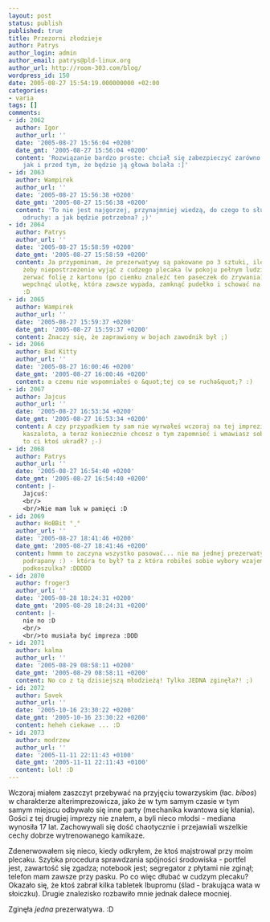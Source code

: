 ```yaml
---
layout: post
status: publish
published: true
title: Przezorni złodzieje
author: Patrys
author_login: admin
author_email: patrys@pld-linux.org
author_url: http://room-303.com/blog/
wordpress_id: 150
date: 2005-08-27 15:54:19.000000000 +02:00
categories:
- varia
tags: []
comments:
- id: 2062
  author: Igor
  author_url: ''
  date: '2005-08-27 15:56:04 +0200'
  date_gmt: '2005-08-27 15:56:04 +0200'
  content: 'Rozwiązanie bardzo proste: chciał się zabezpieczyć zarówno przed ciążą,
    jak i przed tym, że będzie ją głowa bolała :]'
- id: 2063
  author: Wampirek
  author_url: ''
  date: '2005-08-27 15:56:38 +0200'
  date_gmt: '2005-08-27 15:56:38 +0200'
  content: 'To nie jest najgorzej, przynajmniej wiedzą, do czego to służy i mają dobre
    odruchy: a jak będzie potrzebna? ;)'
- id: 2064
  author: Patrys
  author_url: ''
  date: '2005-08-27 15:58:59 +0200'
  date_gmt: '2005-08-27 15:58:59 +0200'
  content: Ja przypominam, że prezerwatywy są pakowane po 3 sztuki, ile wprawy trzeba
    żeby niepostrzeżenie wyjąć z cudzego plecaka (w pokoju pełnym ludzi) paczkę prezerwatyw,
    zerwać folię z kartonu (po ciemku znaleźć ten paseczek do zrywania), wyjąć prezerwatywę,
    wepchnąć ulotkę, która zawsze wypada, zamknąć pudełko i schować na powrót do plecaka?
    :D
- id: 2065
  author: Wampirek
  author_url: ''
  date: '2005-08-27 15:59:37 +0200'
  date_gmt: '2005-08-27 15:59:37 +0200'
  content: Znaczy się, że zaprawiony w bojach zawodnik był ;)
- id: 2066
  author: Bad Kitty
  author_url: ''
  date: '2005-08-27 16:00:46 +0200'
  date_gmt: '2005-08-27 16:00:46 +0200'
  content: a czemu nie wspomniałeś o &quot;tej co se rucha&quot;? :)
- id: 2067
  author: Jajcus
  author_url: ''
  date: '2005-08-27 16:53:34 +0200'
  date_gmt: '2005-08-27 16:53:34 +0200'
  content: A czy przypadkiem ty sam nie wyrwałeś wczoraj na tej imprezie jakiegoś
    kaszalota, a teraz koniecznie chcesz o tym zapomnieć i wmawiasz sobie, że tę prezerwatywę,
    to ci ktoś ukradł? ;-)
- id: 2068
  author: Patrys
  author_url: ''
  date: '2005-08-27 16:54:40 +0200'
  date_gmt: '2005-08-27 16:54:40 +0200'
  content: |-
    Jajcuś:
    <br/>
    <br/>Nie mam luk w pamięci :D
- id: 2069
  author: HoBBit °¸°
  author_url: ''
  date: '2005-08-27 18:41:46 +0200'
  date_gmt: '2005-08-27 18:41:46 +0200'
  content: hmmm to zaczyna wszystko pasować... nie ma jednej prezerwatywy, Ty jestes
    podrapany :) - która to był? ta z która robiłeś sobie wybory wzajemne miss mokrego
    podkoszulka? :DDDDD
- id: 2070
  author: froger3
  author_url: ''
  date: '2005-08-28 18:24:31 +0200'
  date_gmt: '2005-08-28 18:24:31 +0200'
  content: |-
    nie no :D
    <br/>
    <br/>to musiała być impreza :DDD
- id: 2071
  author: kalma
  author_url: ''
  date: '2005-08-29 08:58:11 +0200'
  date_gmt: '2005-08-29 08:58:11 +0200'
  content: No co z tą dzisiejszą młodzieżą! Tylko JEDNA zginęła?! ;)
- id: 2072
  author: Savek
  author_url: ''
  date: '2005-10-16 23:30:22 +0200'
  date_gmt: '2005-10-16 23:30:22 +0200'
  content: heheh ciekawe ... :D
- id: 2073
  author: modrzew
  author_url: ''
  date: '2005-11-11 22:11:43 +0100'
  date_gmt: '2005-11-11 22:11:43 +0100'
  content: lol! :D
---
```

<p>Wczoraj miałem zaszczyt przebywać na przyjęciu towarzyskim (łac. <em>bibos</em>) w charakterze alterimprezowicza, jako że w tym samym czasie w tym samym miejscu odbywało się inne party (mechanika kwantowa się kłania). Gości z tej drugiej imprezy nie znałem, a byli nieco młodsi - mediana wynosiła 17 lat. Zachowywali się dość chaotycznie i przejawiali wszelkie cechy dobrze wytrenowanego kamikaze.</p>

<p>Zdenerwowałem się nieco, kiedy odkryłem, że ktoś majstrował przy moim plecaku. Szybka procedura sprawdzania spójności środowiska - portfel jest, zawartość się zgadza; notebook jest; segregator z płytami nie zginął; telefon mam zawsze przy pasku. Po co więc dłubać w cudzym plecaku? Okazało się, że ktoś zabrał kilka tabletek Ibupromu (ślad - brakująca wata w słoiczku). Drugie znalezisko rozbawiło mnie jednak dalece mocniej.</p>

<p>Zginęła <em>jedna</em> prezerwatywa. :D</p>
